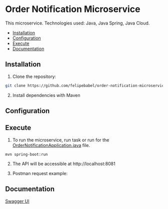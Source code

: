 # Order Notification Microservice

This microservice.
Technologies used: Java, Java Spring, Java Cloud.

- [Installation](#installation)
- [Configuration](#configuration)
- [Execute](#execute)
- [Documentation](#documentation)

## Installation

1. Clone the repository:

```bash
git clone https://github.com/felipebabel/order-notification-microservice.git
```

2. Install dependencies with Maven
## Configuration

## Execute

1. To run the microservice, run task or run for
   the [OrderNotificationApplication.java](src/main/java/com/order/notification/OrderNotificationApplication.java) file.


```task
mvn spring-boot:run
```
2. The API will be accessible at http://localhost:8081

3. Postman request example:

## Documentation

[Swagger UI](http://localhost:8081/swagger-ui/index.html#/)
